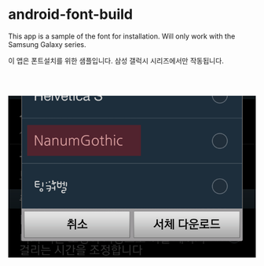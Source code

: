 android-font-build
==================

This app is a sample of the font for installation. Will only work with the Samsung Galaxy series.
<br>

이 앱은 폰트설치를 위한 샘플입니다. 삼성 갤럭시 시리즈에서만 작동됩니다.

<br><br>

![app screens](app.png)


